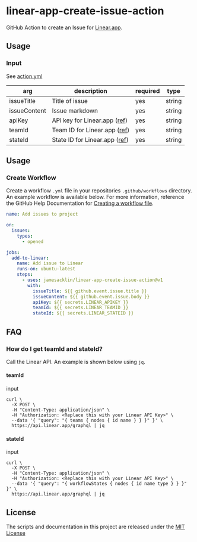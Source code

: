 # linear-app-create-issue-action

GitHub Action to create an Issue for [Linear.app](https://linear.app/).

## Usage

### Input

See [action.yml](./action.yml)

| arg          | description                                                                                                               | required | type    |
| ------------ | ------------------------------------------------------------------------------------------------------------------------- | -------- | ------- |
| issueTitle   | Title of issue                                                                                                            | yes      | string  |
| issueContent | Issue markdown                                                                                                            | yes      | string  |
| apiKey       | API key for Linear.app ([ref](https://developers.linear.app/docs/graphql/working-with-the-graphql-api#personal-api-keys)) | yes      | string  |
| teamId       | Team ID for Linear.app ([ref](#faq-get-teamid-stateid))                                                                   | yes      | string  |
| stateId      | State ID for Linear.app ([ref](#faq-get-teamid-stateid))                                                                  | yes      | string  |

## Usage

### Create Workflow

Create a workflow `.yml` file in your repositories `.github/workflows` directory. An example workflow is available below. For more information, reference the GitHub Help Documentation for [Creating a workflow file](https://help.github.com/en/articles/configuring-a-workflow#creating-a-workflow-file).

```yaml
name: Add issues to project

on:
  issues:
    types:
      - opened

jobs:
  add-to-linear:
    name: Add issue to Linear
    runs-on: ubuntu-latest
    steps:
      - uses: jamesacklin/linear-app-create-issue-action@v1
        with:
          issueTitle: ${{ github.event.issue.title }}
          issueContent: ${{ github.event.issue.body }}
          apiKey: ${{ secrets.LINEAR_APIKEY }}
          teamId: ${{ secrets.LINEAR_TEAMID }}
          stateId: ${{ secrets.LINEAR_STATEID }}
```

## FAQ

<a name="faq-get-teamid-stateid"></a>

### How do I get teamId and stateId?

Call the Linear API. An example is shown below using `jq`.

#### teamId

input

```shell
curl \
  -X POST \
  -H "Content-Type: application/json" \
  -H "Authorization: <Replace this with your Linear API Key>" \
  --data '{ "query": "{ teams { nodes { id name } } }" }' \
  https://api.linear.app/graphql | jq
```

#### stateId

input

```shell
curl \
  -X POST \
  -H "Content-Type: application/json" \
  -H "Authorization: <Replace this with your Linear API Key>" \
  --data '{ "query": "{ workflowStates { nodes { id name type } } }" }' \
  https://api.linear.app/graphql | jq
```

## License

The scripts and documentation in this project are released under the [MIT License](LICENSE)
